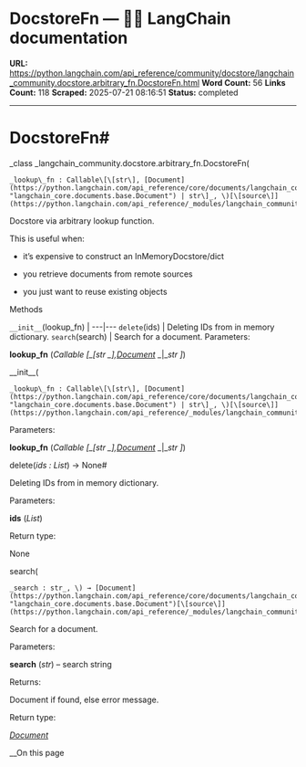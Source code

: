 # DocstoreFn — 🦜🔗 LangChain  documentation

**URL:** https://python.langchain.com/api_reference/community/docstore/langchain_community.docstore.arbitrary_fn.DocstoreFn.html
**Word Count:** 56
**Links Count:** 118
**Scraped:** 2025-07-21 08:16:51
**Status:** completed

---

# DocstoreFn\#

_class _langchain\_community.docstore.arbitrary\_fn.DocstoreFn\(

    _lookup\_fn : Callable\[\[str\], [Document](https://python.langchain.com/api_reference/core/documents/langchain_core.documents.base.Document.html#langchain_core.documents.base.Document "langchain_core.documents.base.Document") | str\]_, \)[\[source\]](https://python.langchain.com/api_reference/_modules/langchain_community/docstore/arbitrary_fn.html#DocstoreFn)\#     

Docstore via arbitrary lookup function.

This is useful when:     

  * it’s expensive to construct an InMemoryDocstore/dict

  * you retrieve documents from remote sources

  * you just want to reuse existing objects

Methods

`__init__`\(lookup\_fn\) |    ---|---   `delete`\(ids\) | Deleting IDs from in memory dictionary.   `search`\(search\) | Search for a document.      Parameters:     

**lookup\_fn** \(_Callable_ _\[__\[__str_ _\]__,_[_Document_](https://python.langchain.com/api_reference/core/documents/langchain_core.documents.base.Document.html#langchain_core.documents.base.Document "langchain_core.documents.base.Document") _|__str_ _\]_\)

\_\_init\_\_\(

    _lookup\_fn : Callable\[\[str\], [Document](https://python.langchain.com/api_reference/core/documents/langchain_core.documents.base.Document.html#langchain_core.documents.base.Document "langchain_core.documents.base.Document") | str\]_, \)[\[source\]](https://python.langchain.com/api_reference/_modules/langchain_community/docstore/arbitrary_fn.html#DocstoreFn.__init__)\#     

Parameters:     

**lookup\_fn** \(_Callable_ _\[__\[__str_ _\]__,_[_Document_](https://python.langchain.com/api_reference/core/documents/langchain_core.documents.base.Document.html#langchain_core.documents.base.Document "langchain_core.documents.base.Document") _|__str_ _\]_\)

delete\(_ids : List_\) → None\#     

Deleting IDs from in memory dictionary.

Parameters:     

**ids** \(_List_\)

Return type:     

None

search\(

    _search : str_, \) → [Document](https://python.langchain.com/api_reference/core/documents/langchain_core.documents.base.Document.html#langchain_core.documents.base.Document "langchain_core.documents.base.Document")[\[source\]](https://python.langchain.com/api_reference/_modules/langchain_community/docstore/arbitrary_fn.html#DocstoreFn.search)\#     

Search for a document.

Parameters:     

**search** \(_str_\) – search string

Returns:     

Document if found, else error message.

Return type:     

[_Document_](https://python.langchain.com/api_reference/core/documents/langchain_core.documents.base.Document.html#langchain_core.documents.base.Document "langchain_core.documents.base.Document")

__On this page